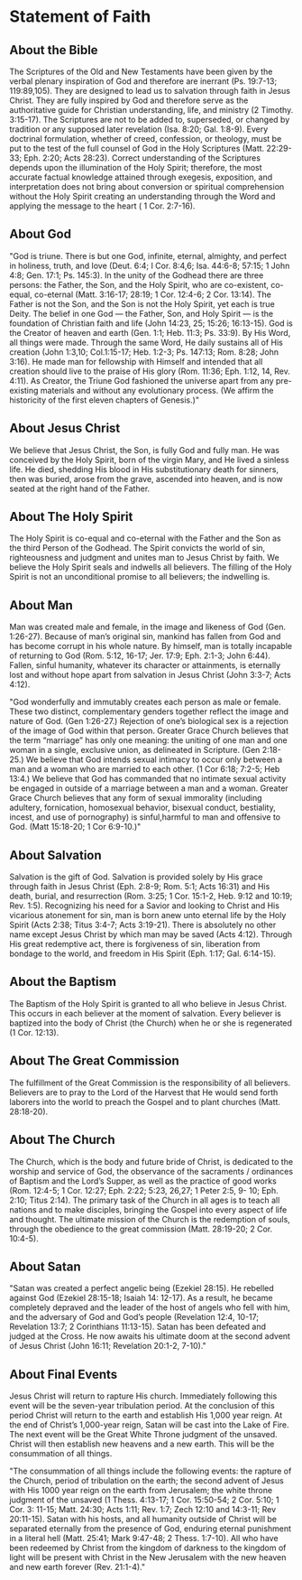 # Statement of Faith

## About the Bible
The Scriptures of the Old and New Testaments have been given by the verbal plenary inspiration of God and therefore are inerrant (Ps. 19:7-13; 119:89,105). They are designed to lead us to salvation through faith in Jesus Christ. They are fully inspired by God and therefore serve as the authoritative guide for Christian understanding, life, and ministry (2 Timothy. 3:15-17). The Scriptures are not to be added to, superseded, or changed by tradition or any supposed later revelation (Isa. 8:20; Gal. 1:8-9). Every doctrinal formulation, whether of creed, confession, or theology, must be put to the test of the full counsel of God in the Holy Scriptures (Matt. 22:29-33; Eph. 2:20; Acts 28:23). Correct understanding of the Scriptures depends upon the illumination of the Holy Spirit; therefore, the most accurate factual knowledge attained through exegesis, exposition, and interpretation does not bring about conversion or spiritual comprehension without the Holy Spirit creating an understanding through the Word and applying the message to the heart ( 1 Cor. 2:7-16).

## About God
"God is triune. There is but one God, infinite, eternal, almighty, and perfect in holiness, truth, and love (Deut. 6:4; I Cor. 8:4,6; Isa. 44:6-8; 57:15; 1 John 4:8; Gen. 17:1; Ps. 145:3). In the unity of the Godhead there are three persons: the Father, the Son, and the Holy Spirit, who are co-existent, co-equal, co-eternal (Matt. 3:16-17; 28:19; 1 Cor. 12:4-6; 2 Cor. 13:14). The Father is not the Son, and the Son is not the Holy Spirit, yet each is true Deity. The belief in one God — the Father, Son, and Holy Spirit — is the foundation of Christian faith and life (John 14:23, 25; 15:26; 16:13-15). God is the Creator of heaven and earth (Gen. 1:1; Heb. 11:3; Ps. 33:9). By His Word, all things were made. Through the same Word, He daily sustains all of His creation (John 1:3,10; Col.1:15-17; Heb. 1:2-3; Ps. 147:13; Rom. 8:28; John 3:16). He made man for fellowship with Himself and intended that all creation should live to the praise of His glory (Rom. 11:36; Eph. 1:12, 14, Rev. 4:11). As Creator, the Triune God fashioned the universe apart from any pre-existing materials and without any evolutionary process. (We affirm the historicity of the first eleven chapters of Genesis.)"

## About Jesus Christ
We believe that Jesus Christ, the Son, is fully God and fully man. He was conceived by the Holy Spirit, born of the virgin Mary, and He lived a sinless life. He died, shedding His blood in His substitutionary death for sinners, then was buried, arose from the grave, ascended into heaven, and is now seated at the right hand of the Father.

## About The Holy Spirit
The Holy Spirit is co-equal and co-eternal with the Father and the Son as the third Person of the Godhead. The Spirit convicts the world of sin, righteousness and judgment and unites man to Jesus Christ by faith. We believe the Holy Spirit seals and indwells all believers. The filling of the Holy Spirit is not an unconditional promise to all believers; the indwelling is.

## About Man
Man was created male and female, in the image and likeness of God (Gen. 1:26-27). Because of man’s original sin, mankind has fallen from God and has become corrupt in his whole nature. By himself, man is totally incapable of returning to God (Rom. 5:12, 16-17; Jer. 17:9; Eph. 2:1-3; John 6:44). Fallen, sinful humanity, whatever its character or attainments, is eternally lost and without hope apart from salvation in Jesus Christ (John 3:3-7; Acts 4:12).

"God wonderfully and immutably creates each person as male or female. These two distinct, complementary genders together reflect the image and nature of God. (Gen 1:26-27.) Rejection of one’s biological sex is a rejection of the image of God within that person. Greater Grace Church believes that the term “marriage” has only one meaning: the uniting of one man and one woman in a single, exclusive union, as delineated in Scripture. (Gen 2:18-25.) We believe that God intends sexual intimacy to occur only between a man and a woman who are married to each other. (1 Cor 6:18; 7:2-5; Heb 13:4.) We believe that God has commanded that no intimate sexual activity be engaged in outside of a marriage between a man and a woman. Greater Grace Church believes that any form of sexual immorality (including adultery, fornication, homosexual behavior, bisexual conduct, bestiality, incest, and use of pornography) is sinful,harmful to man and offensive to God. (Matt 15:18-20; 1 Cor 6:9-10.)"

## About Salvation
Salvation is the gift of God. Salvation is provided solely by His grace through faith in Jesus Christ (Eph. 2:8-9; Rom. 5:1; Acts 16:31) and His death, burial, and resurrection (Rom. 3:25; 1 Cor. 15:1-2, Heb. 9:12 and 10:19; Rev. 1:5). Recognizing his need for a Savior and looking to Christ and His vicarious atonement for sin, man is born anew unto eternal life by the Holy Spirit (Acts 2:38; Titus 3:4-7; Acts 3:19-21). There is absolutely no other name except Jesus Christ by which man may be saved (Acts 4:12). Through His great redemptive act, there is forgiveness of sin, liberation from bondage to the world, and freedom in His Spirit (Eph. 1:17; Gal. 6:14-15).

## About the Baptism
The Baptism of the Holy Spirit is granted to all who believe in Jesus Christ. This occurs in each believer at the moment of salvation. Every believer is baptized into the body of Christ (the Church) when he or she is regenerated (1 Cor. 12:13).

## About The Great Commission
The fulfillment of the Great Commission is the responsibility of all believers. Believers are to pray to the Lord of the Harvest that He would send forth laborers into the world to preach the Gospel and to plant churches (Matt. 28:18-20).

## About The Church
The Church, which is the body and future bride of Christ, is dedicated to the worship and service of God, the observance of the sacraments / ordinances of Baptism and the Lord’s Supper, as well as the practice of good works (Rom. 12:4-5; 1 Cor. 12:27; Eph. 2:22; 5:23, 26,27; 1 Peter 2:5, 9- 10; Eph. 2:10; Titus 2:14). The primary task of the Church in all ages is to teach all nations and to make disciples, bringing the Gospel into every aspect of life and thought. The ultimate mission of the Church is the redemption of souls, through the obedience to the great commission (Matt. 28:19-20; 2 Cor. 10:4-5).

## About Satan
"Satan was created a perfect angelic being (Ezekiel 28:15). He rebelled against God (Ezekiel 28:15-18; Isaiah 14: 12-17). As a result, he became completely depraved and the leader of the host of angels who fell with him, and the adversary of God and God’s people (Revelation 12:4, 10-17; Revelation 13:7; 2 Corinthians 11:13-15). Satan has been defeated and judged at the Cross. He now awaits his ultimate doom at the second advent of Jesus Christ (John 16:11; Revelation 20:1-2, 7-10)."

## About Final Events
Jesus Christ will return to rapture His church. Immediately following this event will be the seven-year tribulation period. At the conclusion of this period Christ will return to the earth and establish His 1,000 year reign. At the end of Christ’s 1,000-year reign, Satan will be cast into the Lake of Fire. The next event will be the Great White Throne judgment of the unsaved. Christ will then establish new heavens and a new earth. This will be the consummation of all things.

"The consummation of all things include the following events: the rapture of the Church, period of tribulation on the earth; the second advent of Jesus with His 1000 year reign on the earth from Jerusalem; the white throne judgment of the unsaved (1 Thess. 4:13-17; 1 Cor. 15:50-54; 2 Cor. 5:10; 1 Cor. 3: 11-15; Matt. 24:30; Acts 1:11; Rev. 1:7; Zech 12:10 and 14:3-11; Rev 20:11-15). Satan with his hosts, and all humanity outside of Christ will be separated eternally from the presence of God, enduring eternal punishment in a literal hell (Matt. 25:41; Mark 9:47-48; 2 Thess. 1:7-10). All who have been redeemed by Christ from the kingdom of darkness to the kingdom of light will be present with Christ in the New Jerusalem with the new heaven and new earth forever (Rev. 21:1-4)."